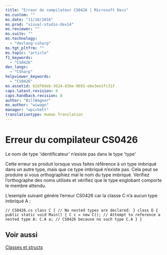```yaml
---
title: "Erreur du compilateur CS0426 | Microsoft Docs"
ms.custom: ""
ms.date: "11/16/2016"
ms.prod: "visual-studio-dev14"
ms.reviewer: ""
ms.suite: ""
ms.technology: 
  - "devlang-csharp"
ms.tgt_pltfrm: ""
ms.topic: "article"
f1_keywords: 
  - "CS0426"
dev_langs: 
  - "CSharp"
helpviewer_keywords: 
  - "CS0426"
ms.assetid: 62df0deb-3624-436e-9691-ebe3ee1fc31f
caps.latest.revision: 8
caps.handback.revision: 8
author: "BillWagner"
ms.author: "wiwagn"
manager: "wpickett"
translationtype: Human Translation
---
```

# Erreur du compilateur CS0426
Le nom de type 'identificateur' n’existe pas dans le type 'type'  
  
 Cette erreur se produit lorsque vous faites référence à un type imbriqué dans un autre type, mais que ce type imbriqué n’existe pas. Cela peut se produire si vous orthographiez mal le nom du type imbriqué. Vérifiez l’orthographe des noms utilisés et vérifiez que le type englobant comporte le membre attendu.  
  
 L’exemple suivant génère l’erreur CS0426 car la classe C n’a aucun type imbriqué A :  
  
```  
// CS0426.cs class C { // No nested types are declared. } class D { public static void Main() { C c = new C(); // Attempt to reference a nested type A: C.A a; // CS0426 because no such type C.A } }  
```  
  
## Voir aussi  
 [Classes et structs](../../csharp/programming-guide/classes-and-structs/index.md)